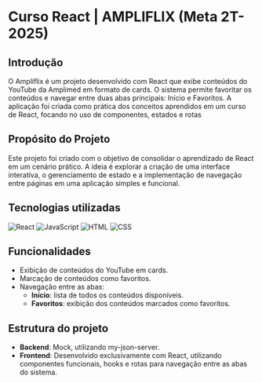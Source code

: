 # Curso React | AMPLIFLIX (Meta 2T-2025) 


## Introdução

O Ampliflix é um projeto desenvolvido com React que exibe conteúdos do YouTube da Amplimed em formato de cards. O sistema permite favoritar os conteúdos e navegar entre duas abas principais: Início e Favoritos. A aplicação foi criada como prática dos conceitos aprendidos em um curso de React, focando no uso de componentes, estados e rotas

## Propósito do Projeto

Este projeto foi criado com o objetivo de consolidar o aprendizado de React em um cenário prático. A ideia é explorar a criação de uma interface interativa, o gerenciamento de estado e a implementação de navegação entre páginas em uma aplicação simples e funcional.

## Tecnologias utilizadas
![React](https://img.shields.io/badge/react-%2361DAFB.svg?style=for-the-badge&logo=react&logoColor=white)
![JavaScript](https://img.shields.io/badge/javascript-%23F7DF1E.svg?style=for-the-badge&logo=javascript&logoColor=black)
![HTML](https://img.shields.io/badge/html5-%23E34F26.svg?style=for-the-badge&logo=html5&logoColor=white)
![CSS](https://img.shields.io/badge/css3-%231572B6.svg?style=for-the-badge&logo=css3&logoColor=white)

## Funcionalidades

- Exibição de conteúdos do YouTube em cards.
- Marcação de conteúdos como favoritos.
- Navegação entre as abas:
  - **Início**: lista de todos os conteúdos disponíveis.
  - **Favoritos**: exibição dos conteúdos marcados como favoritos.

## Estrutura do projeto

- **Backend**: Mock, utilizando my-json-server.
- **Frontend**: Desenvolvido exclusivamente com React, utilizando componentes funcionais, hooks e rotas para navegação entre as abas do sistema.

<!-- ## Demonstração -->
<!-- ![Simulação de Corrida](https://github.com/hiurydev/mariokart-project/blob/main/mkart_frontend/public/gifs/preview.gif?raw=true) -->